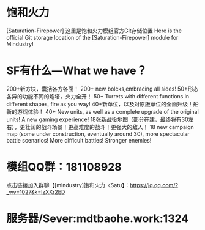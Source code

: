 # 饱和火力

[Saturation-Firepower]
这里是饱和火力模组官方Git存储位置
Here is the official Git storage location of the [Saturation-Firepower] module for Mindustry!
# SF有什么—What we have？
200+新方块，囊括各方各面！
200+ new bolcks,embracing all sides!
50+形态各异的功能不同的炮塔，火力全开！
50+ Turrets with different functions in different shapes, fire as you way!
40+新单位，以及对原版单位的全面升级！船新的游戏体验！
40+ New units, as well as a complete upgrade of the original units! A new gaming experience!
18张新战役地图（部分在建，最终将有30左右），更壮阔的战斗场景！更高难度的战斗！更强大的敌人！
18 new campaign map (some under construction, eventually around 30), more spectacular battle scenarios! More difficult battles! Stronger enemies!
# 模组QQ群：181108928
点击链接加入群聊【[mindustry]饱和火力〈Satu】：https://jq.qq.com/?_wv=1027&k=lzXXr2ED

# 服务器/Sever:mdtbaohe.work:1324
